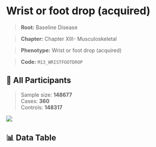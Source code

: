 # Wrist or foot drop (acquired)

> **Root:** Baseline Disease  

> **Chapter:** Chapter XIII- Musculoskeletal  

> **Phenotype:** Wrist or foot drop (acquired)  

> **Code:** `M13_WRISTFOOTDROP`

## 🧪 All Participants  
> Sample size: **148677**  
> Cases: **360**  
> Controls: **148317**
<img src="/Sensitive/Figures/ALL/Incidence/M13_WRISTFOOTDROP.png"/>

## 📊 Data Table
<CsvTableMRF src="/Sensitive/Data/ALL/Incidence/COX_M13_WRISTFOOTDROP.csv"/>


